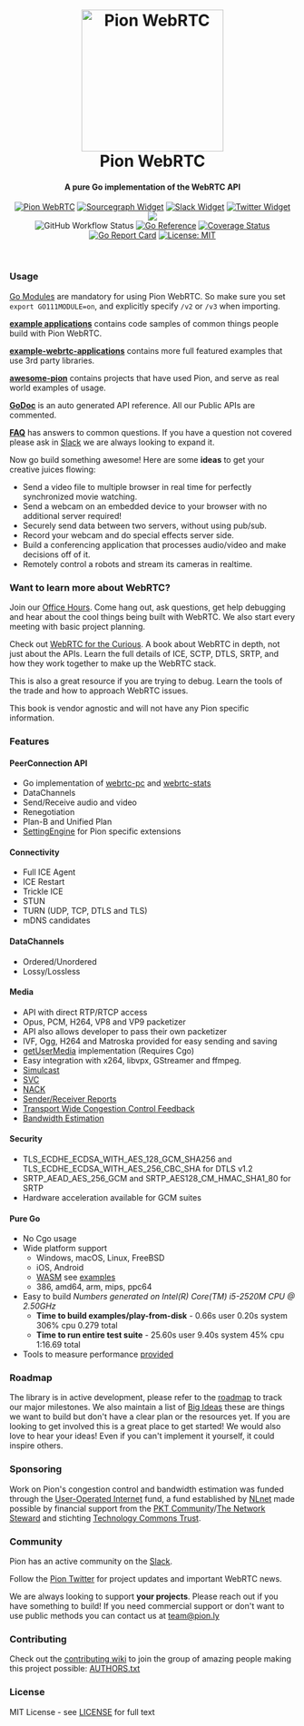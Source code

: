 <h1 align="center">
  <a href="https://pion.ly"><img src="./.github/pion-gopher-webrtc.png" alt="Pion WebRTC" height="250px"></a>
  <br>
  Pion WebRTC
  <br>
</h1>
<h4 align="center">A pure Go implementation of the WebRTC API</h4>
<p align="center">
  <a href="https://pion.ly"><img src="https://img.shields.io/badge/pion-webrtc-gray.svg?longCache=true&colorB=brightgreen" alt="Pion WebRTC"></a>
  <a href="https://sourcegraph.com/github.com/pion/webrtc?badge"><img src="https://sourcegraph.com/github.com/pion/webrtc/-/badge.svg" alt="Sourcegraph Widget"></a>
  <a href="https://pion.ly/slack"><img src="https://img.shields.io/badge/join-us%20on%20slack-gray.svg?longCache=true&logo=slack&colorB=brightgreen" alt="Slack Widget"></a>
  <a href="https://twitter.com/_pion?ref_src=twsrc%5Etfw"><img src="https://img.shields.io/twitter/url.svg?label=Follow%20%40_pion&style=social&url=https%3A%2F%2Ftwitter.com%2F_pion" alt="Twitter Widget"></a>
  <a href="https://github.com/pion/awesome-pion" alt="Awesome Pion"><img src="https://cdn.rawgit.com/sindresorhus/awesome/d7305f38d29fed78fa85652e3a63e154dd8e8829/media/badge.svg"></a>
  <br>
  <img alt="GitHub Workflow Status" src="https://img.shields.io/github/actions/workflow/status/pion/webrtc/test.yaml">
  <a href="https://pkg.go.dev/github.com/rahatbincom/webrtc/v3"><img src="https://pkg.go.dev/badge/github.com/rahatbincom/webrtc/v3.svg" alt="Go Reference"></a>
  <a href="https://codecov.io/gh/pion/webrtc"><img src="https://codecov.io/gh/pion/webrtc/branch/master/graph/badge.svg" alt="Coverage Status"></a>
  <a href="https://goreportcard.com/report/github.com/rahatbincom/webrtc/v3"><img src="https://goreportcard.com/badge/github.com/rahatbincom/webrtc/v3" alt="Go Report Card"></a>
  <a href="LICENSE"><img src="https://img.shields.io/badge/License-MIT-yellow.svg" alt="License: MIT"></a>
</p>
<br>

### Usage
[Go Modules](https://blog.golang.org/using-go-modules) are mandatory for using Pion WebRTC. So make sure you set `export GO111MODULE=on`, and explicitly specify `/v2` or `/v3` when importing.


**[example applications](examples/README.md)** contains code samples of common things people build with Pion WebRTC.

**[example-webrtc-applications](https://github.com/pion/example-webrtc-applications)** contains more full featured examples that use 3rd party libraries.

**[awesome-pion](https://github.com/pion/awesome-pion)** contains projects that have used Pion, and serve as real world examples of usage.

**[GoDoc](https://pkg.go.dev/github.com/rahatbincom/webrtc/v3)** is an auto generated API reference. All our Public APIs are commented.

**[FAQ](https://github.com/pion/webrtc/wiki/FAQ)** has answers to common questions. If you have a question not covered please ask in [Slack](https://pion.ly/slack) we are always looking to expand it.

Now go build something awesome! Here are some **ideas** to get your creative juices flowing:
* Send a video file to multiple browser in real time for perfectly synchronized movie watching.
* Send a webcam on an embedded device to your browser with no additional server required!
* Securely send data between two servers, without using pub/sub.
* Record your webcam and do special effects server side.
* Build a conferencing application that processes audio/video and make decisions off of it.
* Remotely control a robots and stream its cameras in realtime.

### Want to learn more about WebRTC?
Join our [Office Hours](https://github.com/pion/webrtc/wiki/OfficeHours). Come hang out, ask questions, get help debugging and
hear about the cool things being built with WebRTC. We also start every meeting with basic project planning.

Check out [WebRTC for the Curious](https://webrtcforthecurious.com). A book about WebRTC in depth, not just about the APIs.
Learn the full details of ICE, SCTP, DTLS, SRTP, and how they work together to make up the WebRTC stack.

This is also a great resource if you are trying to debug. Learn the tools of the trade and how to approach WebRTC issues.

This book is vendor agnostic and will not have any Pion specific information.

### Features
#### PeerConnection API
* Go implementation of [webrtc-pc](https://w3c.github.io/webrtc-pc/) and [webrtc-stats](https://www.w3.org/TR/webrtc-stats/)
* DataChannels
* Send/Receive audio and video
* Renegotiation
* Plan-B and Unified Plan
* [SettingEngine](https://pkg.go.dev/github.com/rahatbincom/webrtc/v3#SettingEngine) for Pion specific extensions


#### Connectivity
* Full ICE Agent
* ICE Restart
* Trickle ICE
* STUN
* TURN (UDP, TCP, DTLS and TLS)
* mDNS candidates

#### DataChannels
* Ordered/Unordered
* Lossy/Lossless

#### Media
* API with direct RTP/RTCP access
* Opus, PCM, H264, VP8 and VP9 packetizer
* API also allows developer to pass their own packetizer
* IVF, Ogg, H264 and Matroska provided for easy sending and saving
* [getUserMedia](https://github.com/pion/mediadevices) implementation (Requires Cgo)
* Easy integration with x264, libvpx, GStreamer and ffmpeg.
* [Simulcast](https://github.com/pion/webrtc/tree/master/examples/simulcast)
* [SVC](https://github.com/pion/rtp/blob/master/codecs/vp9_packet.go#L138)
* [NACK](https://github.com/pion/interceptor/pull/4)
* [Sender/Receiver Reports](https://github.com/pion/interceptor/tree/master/pkg/report)
* [Transport Wide Congestion Control Feedback](https://github.com/pion/interceptor/tree/master/pkg/twcc)
* [Bandwidth Estimation](https://github.com/pion/webrtc/tree/master/examples/bandwidth-estimation-from-disk)

#### Security
* TLS_ECDHE_ECDSA_WITH_AES_128_GCM_SHA256 and TLS_ECDHE_ECDSA_WITH_AES_256_CBC_SHA for DTLS v1.2
* SRTP_AEAD_AES_256_GCM and SRTP_AES128_CM_HMAC_SHA1_80 for SRTP
* Hardware acceleration available for GCM suites

#### Pure Go
* No Cgo usage
* Wide platform support
  * Windows, macOS, Linux, FreeBSD
  * iOS, Android
  * [WASM](https://github.com/pion/webrtc/wiki/WebAssembly-Development-and-Testing) see [examples](examples/README.md#webassembly)
  *  386, amd64, arm, mips, ppc64
* Easy to build *Numbers generated on Intel(R) Core(TM) i5-2520M CPU @ 2.50GHz*
  * **Time to build examples/play-from-disk** - 0.66s user 0.20s system 306% cpu 0.279 total
  * **Time to run entire test suite** - 25.60s user 9.40s system 45% cpu 1:16.69 total
* Tools to measure performance [provided](https://github.com/pion/rtsp-bench)

### Roadmap
The library is in active development, please refer to the [roadmap](https://github.com/pion/webrtc/issues/9) to track our major milestones.
We also maintain a list of [Big Ideas](https://github.com/pion/webrtc/wiki/Big-Ideas) these are things we want to build but don't have a clear plan or the resources yet.
If you are looking to get involved this is a great place to get started! We would also love to hear your ideas! Even if you can't implement it yourself, it could inspire others.

### Sponsoring
Work on Pion's congestion control and bandwidth estimation was funded through the [User-Operated Internet](https://nlnet.nl/useroperated/) fund, a fund established by [NLnet](https://nlnet.nl/) made possible by financial support from the [PKT Community](https://pkt.cash/)/[The Network Steward](https://pkt.cash/network-steward) and stichting [Technology Commons Trust](https://technologycommons.org/).

### Community
Pion has an active community on the [Slack](https://pion.ly/slack).

Follow the [Pion Twitter](https://twitter.com/_pion) for project updates and important WebRTC news.

We are always looking to support **your projects**. Please reach out if you have something to build!
If you need commercial support or don't want to use public methods you can contact us at [team@pion.ly](mailto:team@pion.ly)

### Contributing
Check out the [contributing wiki](https://github.com/pion/webrtc/wiki/Contributing) to join the group of amazing people making this project possible: [AUTHORS.txt](./AUTHORS.txt)

### License
MIT License - see [LICENSE](LICENSE) for full text
